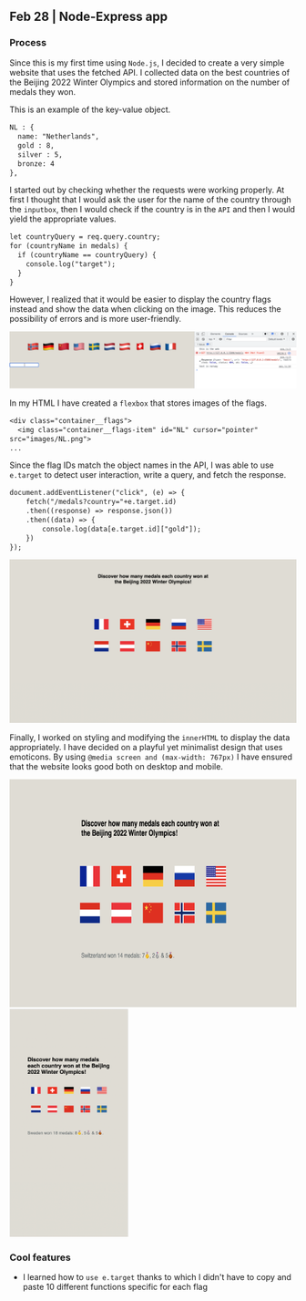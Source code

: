 ## Feb 28 | Node-Express app

### Process
Since this is my first time using `Node.js`, I decided to create a very simple website that uses the fetched API. I collected data on the best countries of the Beijing 2022 Winter Olympics and stored information on the number of medals they won.

This is an example of the key-value object.

```
NL : {
  name: "Netherlands",
  gold : 8,
  silver : 5,
  bronze: 4
},
```

I started out by checking whether the requests were working properly. At first I thought that I would ask the user for the name of the country through the `inputbox`, then I would check if the country is in the `API` and then I would yield the appropriate values.

```
let countryQuery = req.query.country;
for (countryName in medals) {
  if (countryName == countryQuery) {
    console.log("target");
  }
}
```
However, I realized that it would be easier to display the country flags instead and show the data when clicking on the image. This reduces the possibility of errors and is more user-friendly.

![img](https://github.com/martapienkosz/connectionslab/blob/main/Feb28/dcmnt/0.png)

In my HTML I have created a `flexbox` that stores images of the flags.

```
<div class="container__flags">
  <img class="container__flags-item" id="NL" cursor="pointer" src="images/NL.png">
...
```
Since the flag IDs match the object names in the API, I was able to use `e.target` to detect user interaction, write a query, and fetch the response.

```
document.addEventListener("click", (e) => {
    fetch("/medals?country="+e.target.id)
    .then((response) => response.json())
    .then((data) => {
        console.log(data[e.target.id]["gold"]);
    })
});
```
  
![img](https://github.com/martapienkosz/connectionslab/blob/main/Feb28/dcmnt/1.png)  

Finally, I worked on styling and modifying the `innerHTML` to display the data appropriately. I have decided on a playful yet minimalist design that uses emoticons. By using `@media screen and (max-width: 767px)` I have ensured that the website looks good both on desktop and mobile.  

<img src="https://github.com/martapienkosz/connectionslab/blob/main/Feb28/dcmnt/3.png" height="400"> <img src="https://github.com/martapienkosz/connectionslab/blob/main/Feb28/dcmnt/2.png" height="400">

### Cool features
- I learned how to `use e.target` thanks to which I didn't have to copy and paste 10 different functions specific for each flag
